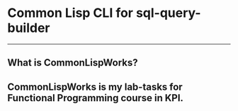 # Common Lisp CLI for sql-query-builder
-------------------------------------------------

## What is CommonLispWorks?
CommonLispWorks is my lab-tasks for Functional Programming course in KPI.
-------------------------------------------------
